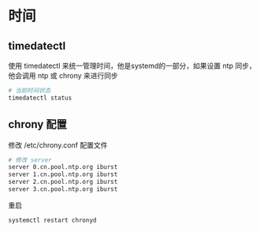 # 时间

## timedatectl

使用 timedatectl 来统一管理时间，他是systemd的一部分，如果设置 ntp 同步，他会调用 ntp 或 chrony 来进行同步

```bash
# 当前时间状态
timedatectl status
```

## chrony 配置

修改 /etc/chrony.conf 配置文件

```bash
# 修改 server
server 0.cn.pool.ntp.org iburst
server 1.cn.pool.ntp.org iburst
server 2.cn.pool.ntp.org iburst
server 3.cn.pool.ntp.org iburst
```

重启

```bash
systemctl restart chronyd
```

